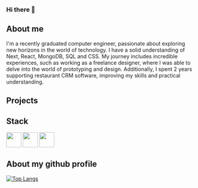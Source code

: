 ### Hi there 👋

## **About me** 

I'm a recently graduated computer engineer, passionate about exploring new horizons in the world of technology. I have a solid understanding of Next, React, MongoDB, SQL and CSS.
My journey includes incredible experiences, such as working as a freelance designer, where I was able to delve into the world of prototyping and design. Additionally, I spent 2 years supporting restaurant CRM software, improving my skills and practical understanding.

## **Projects**


## **Stack** 

<img src="https://cdn.jsdelivr.net/gh/devicons/devicon@latest/icons/nodejs/nodejs-original-wordmark.svg" width="40" height="40"/> <img src="https://cdn.jsdelivr.net/gh/devicons/devicon@latest/icons/mongodb/mongodb-original-wordmark.svg" width="40" height="40"/> <img src="https://cdn.jsdelivr.net/gh/devicons/devicon@latest/icons/tailwindcss/tailwindcss-original.svg" width="40" height="40"/>
          
## **About my github profile**

[![Top Langs](https://github-readme-stats.vercel.app/api/top-langs/?username=multy-klz&hide_progress=true)](https://github.com/anuraghazra/github-readme-stats&theme=dark)

<!--
**Multy-Klz/multy-klz** is a ✨ _special_ ✨ repository because its `README.md` (this file) appears on your GitHub profile.

Here are some ideas to get you started:

- 🔭 I’m currently working on ...
- 🌱 I’m currently learning ...
- 👯 I’m looking to collaborate on ...
- 🤔 I’m looking for help with ...
- 💬 Ask me about ...
- 📫 How to reach me: ...
- 😄 Pronouns: ...
- ⚡ Fun fact: ...
-->
